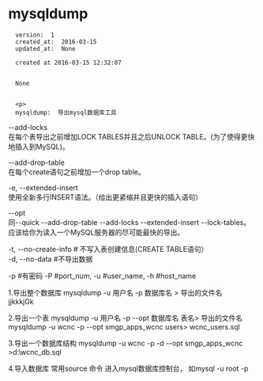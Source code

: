 
  # mysqldump

      version:  1
      created_at:  2016-03-15
      updated_at:  None

      created at 2016-03-15 12:32:07 


      None


      <p>
      mysqldump:  导出mysql数据库工具


--add-locks   
  在每个表导出之前增加LOCK TABLES并且之后UNLOCK TABLE。(为了使得更快地插入到MySQL)。   

--add-drop-table   
  在每个create语句之前增加一个drop table。   

-e, --extended-insert   
  使用全新多行INSERT语法。（给出更紧缩并且更快的插入语句）  

--opt   
  同--quick --add-drop-table --add-locks --extended-insert --lock-tables。   
  应该给你为读入一个MySQL服务器的尽可能最快的导出。   

-t, --no-create-info    # 不写入表创建信息(CREATE TABLE语句）   
-d, --no-data   #不导出数据 

-p #有密码
-P #port_num, 
-u #user_name,
-h #host_name

1.导出整个数据库
  mysqldump -u 用户名 -p 数据库名 > 导出的文件名    
  jjkkkjGk

2.导出一个表
  mysqldump -u 用户名 -p --opt 数据库名 表名> 导出的文件名
  mysqldump -u wcnc -p --opt  smgp_apps_wcnc users> wcnc_users.sql

3.导出一个数据库结构
  mysqldump -u wcnc -p -d --opt smgp_apps_wcnc >d:\wcnc_db.sql

4.导入数据库
  常用source 命令
  进入mysql数据库控制台，
  如mysql -u root -p 
      </p>

  